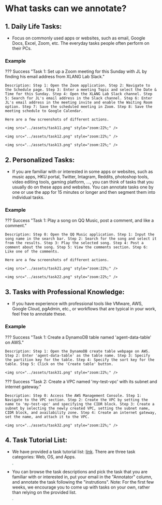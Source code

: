 # What tasks can we annotate?

## 1. Daily Life Tasks:
- Focus on commonly used apps or websites, such as email, Google Docs, Excel, Zoom, etc. The everyday tasks people often perform on their PCs.

### Example 

??? Success "Task 1: Set up a Zoom meeting for this Sunday with JL by finding his email address from XLANG Lab Slack."

    Description: Step 1: Open the Zoom application. Step 2: Navigate to the Schedule page. Step 3: Enter a meeting Topic and select the Date & Time for this Sunday. Step 4: Open the XLANG Lab Slack channel. Step 5: Search for JL's email address in the Slack channel. Step 6: Enter JL's email address in the meeting invite and enable the Waiting Room option. Step 7: Save the scheduled meeting in Zoom. Step 8: Save the meeting schedule to Google Calendar.

    Here are a few screenshots of different actions.

    <img src="../assets/task11.png" style="zoom:22%;" />

    <img src="../assets/task12.png" style="zoom:22%;" />

    <img src="../assets/task13.png" style="zoom:22%;" />

## 2. Personalized Tasks:
- If you are familiar with or interested in some apps or websites, such as music apps, HKU portal, Twitter, Intagram, Reddits, photoshop tools, video editing tools, gaming platform, ..., you can think of tasks that you usually do on these apps and websites. You can annotate tasks one by one or use the app for 15 minutes or longer and then segment them into individual tasks.

### Example 


??? Success "Task 1: Play a song on QQ Music, post a comment, and like a comment."

    Description: Step 0: Open the QQ Music application. Step 1: Input the song name in the search bar. Step 2: Search for the song and select it from the results. Step 3: Play the selected song. Step 4: Post a comment about the song. Step 5: View the comments section. Step 6: Like one of the comments.

    Here are a few screenshots of different actions.

    <img src="../assets/task21.png" style="zoom:22%;" />

    <img src="../assets/task22.png" style="zoom:22%;" />

## 3. Tasks with Professional Knowledge:
- If you have experience with professional tools like VMware, AWS, Google Cloud, pgAdmin, etc., or workflows that are typical in your work, feel free to annotate these.

### Example 
??? Success "Task 1: Create a DynamoDB table named 'agent-data-table' on AWS."

    Description: Step 1: Open the DynamoDB create table webpage on AWS. Step 2: Enter 'agent-data-table' as the table name. Step 3: Specify the partition key for the table. Step 4: Specify the sort key for the table. Step 5: Click on the 'Create table' button.

    <img src="../assets/task31.png" style="zoom:22%;" />

??? Success "Task 2: Create a VPC named 'my-test-vpc' with its subnet and internet gateway."

    Description: Step 0: Access the AWS Management Console. Step 1: Navigate to the VPC section. Step 2: Create the VPC by setting the name to 'my-test-vpc' and specifying the CIDR block. Step 3: Create a subnet by selecting the newly created VPC, setting the subnet name, CIDR block, and availability zone. Step 4: Create an internet gateway, set the name, and attach it to the VPC.

    <img src="../assets/task32.png" style="zoom:22%;" />


## 4. Task Tutorial List:
- We have provided a task tutorial list: [link](https://docs.google.com/spreadsheets/d/1HvgAYIvv_UgpPfOQgv473J4SlCPIl9qp8ev32FA7Muc/edit?gid=2116871868#gid=2116871868). There are three task categories: Web, OS, and Apps. 

    <img src="../assets/tutorial_list.png" style="zoom:22%;" />

- You can browse the task descriptions and pick the task that you are familiar with or interested in, put your email in the "Annotator" column, and annotate the task following the "instrutions". Note: For the first few weeks, we encourage you to come up with tasks on your own, rather than relying on the provided list.

    <img src="../assets/tutorial_list1.png" style="zoom:22%;" />